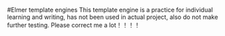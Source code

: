 #Elmer template engines
This template engine is a practice for individual learning and writing, has not been used in actual project, also do not make further testing. Please correct me a lot！！！！

